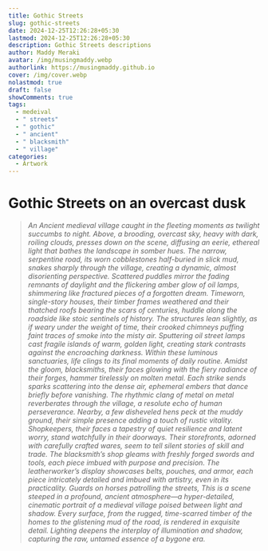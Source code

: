 ```yaml
---
title: Gothic Streets
slug: gothic-streets
date: 2024-12-25T12:26:28+05:30
lastmod: 2024-12-25T12:26:28+05:30
description: Gothic Streets descriptions
author: Maddy Meraki
avatar: /img/musingmaddy.webp
authorlink: https://musingmaddy.github.io
cover: /img/cover.webp
nolastmod: true
draft: false
showComments: true
tags:
  - medeival
  - " streets"
  - " gothic"
  - " ancient"
  - " blacksmith"
  - " village"
categories:
  - Artwork
---
```

# Gothic Streets on an overcast dusk

> *An Ancient medieval village caught in the fleeting moments as twilight succumbs to night. Above, a brooding, overcast sky, heavy with dark, roiling clouds, presses down on the scene, diffusing an eerie, ethereal light that bathes the landscape in somber hues. The narrow, serpentine road, its worn cobblestones half-buried in slick mud, snakes sharply through the village, creating a dynamic, almost disorienting perspective. Scattered puddles mirror the fading remnants of daylight and the flickering amber glow of oil lamps, shimmering like fractured pieces of a forgotten dream.*
> *Timeworn, single-story houses, their timber frames weathered and their thatched roofs bearing the scars of centuries, huddle along the roadside like stoic sentinels of history. The structures lean slightly, as if weary under the weight of time, their crooked chimneys puffing faint traces of smoke into the misty air. Sputtering oil street lamps cast fragile islands of warm, golden light, creating stark contrasts against the encroaching darkness. Within these luminous sanctuaries, life clings to its final moments of daily routine.*
> *Amidst the gloom, blacksmiths, their faces glowing with the fiery radiance of their forges, hammer tirelessly on molten metal. Each strike sends sparks scattering into the dense air, ephemeral embers that dance briefly before vanishing. The rhythmic clang of metal on metal reverberates through the village, a resolute echo of human perseverance. Nearby, a few disheveled hens peck at the muddy ground, their simple presence adding a touch of rustic vitality.*
> *Shopkeepers, their faces a tapestry of quiet resilience and latent worry, stand watchfully in their doorways. Their storefronts, adorned with carefully crafted wares, seem to tell silent stories of skill and trade. The blacksmith’s shop gleams with freshly forged swords and tools, each piece imbued with purpose and precision. The leatherworker’s display showcases belts, pouches, and armor, each piece intricately detailed and imbued with artistry, even in its practicality.*
> *Guards on horses patrolling the streets, This is a scene steeped in a profound, ancient atmosphere—a hyper-detailed, cinematic portrait of a medieval village poised between light and shadow. Every surface, from the rugged, time-scarred timber of the homes to the glistening mud of the road, is rendered in exquisite detail. Lighting deepens the interplay of illumination and shadow, capturing the raw, untamed essence of a bygone era.*

